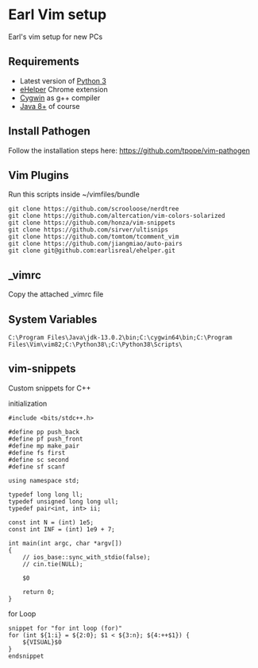 # Earl Vim setup


Earl's vim setup for new PCs


## Requirements

* Latest version of [Python 3](https://www.python.org/downloads/)
* [eHelper](https://github.com/earlisreal/eHelper-Chrome-Extension) Chrome extension
* [Cygwin](https://www.cygwin.com/) as g++ compiler
* [Java 8+](https://www.oracle.com/java/technologies/javase-jdk13-downloads.html) of course

## Install Pathogen

Follow the installation steps here: https://github.com/tpope/vim-pathogen

## Vim Plugins

Run this scripts inside ~/vimfiles/bundle

    git clone https://github.com/scrooloose/nerdtree
    git clone https://github.com/altercation/vim-colors-solarized
    git clone https://github.com/honza/vim-snippets
    git clone https://github.com/sirver/ultisnips
    git clone https://github.com/tomtom/tcomment_vim
    git clone https://github.com/jiangmiao/auto-pairs
    git clone git@github.com:earlisreal/ehelper.git
    
    

## _vimrc

Copy the attached _vimrc file

## System Variables

    C:\Program Files\Java\jdk-13.0.2\bin;C:\cygwin64\bin;C:\Program Files\Vim\vim82;C:\Python38\;C:\Python38\Scripts\

## vim-snippets

Custom snippets for C++

initialization

    #include <bits/stdc++.h>

	#define pp push_back
	#define pf push_front
	#define mp make_pair
	#define fs first
	#define sc second
	#define sf scanf

	using namespace std;

	typedef long long ll;
	typedef unsigned long long ull;
	typedef pair<int, int> ii;

	const int N = (int) 1e5;
	const int INF = (int) 1e9 + 7;

	int main(int argc, char *argv[])
	{
		// ios_base::sync_with_stdio(false);
		// cin.tie(NULL);

		$0

		return 0;
	}

for Loop

    snippet for "for int loop (for)"
	for (int ${1:i} = ${2:0}; $1 < ${3:n}; ${4:++$1}) {
		${VISUAL}$0
	}
	endsnippet


